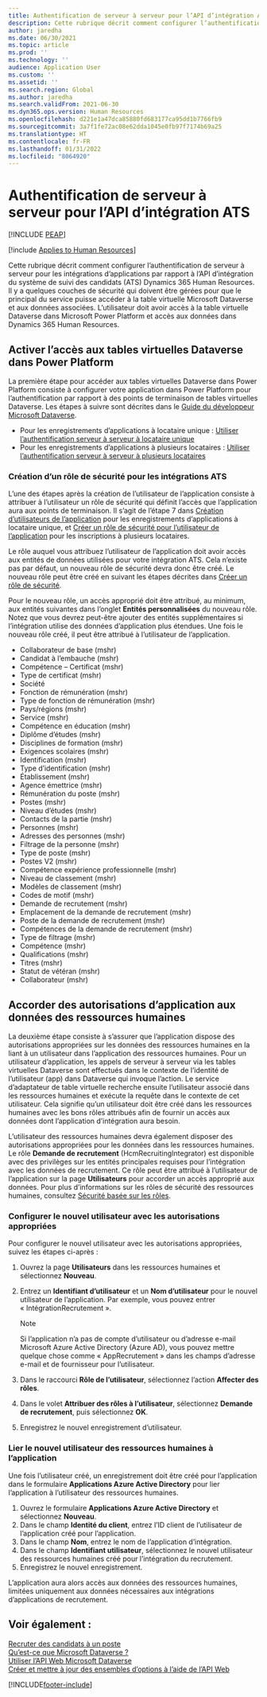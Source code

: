 ```yaml
---
title: Authentification de serveur à serveur pour l’API d’intégration ATS
description: Cette rubrique décrit comment configurer l’authentification de serveur à serveur pour les intégrations par rapport à l’API d’intégration du système de suivi des candidats (ATS) Dynamics 365 Human Resources.
author: jaredha
ms.date: 06/30/2021
ms.topic: article
ms.prod: ''
ms.technology: ''
audience: Application User
ms.custom: ''
ms.assetid: ''
ms.search.region: Global
ms.author: jaredha
ms.search.validFrom: 2021-06-30
ms.dyn365.ops.version: Human Resources
ms.openlocfilehash: d221e1a47dca85880fd683177ca95dd1b7766fb9
ms.sourcegitcommit: 3a7f1fe72ac08e62dda1045e0fb97f7174b69a25
ms.translationtype: HT
ms.contentlocale: fr-FR
ms.lasthandoff: 01/31/2022
ms.locfileid: "8064920"
---
```

# <a name="server-to-server-authentication-for-the-ats-integration-api"></a>Authentification de serveur à serveur pour l’API d’intégration ATS


[!INCLUDE [PEAP](../includes/peap-1.md)]

[!include [Applies to Human Resources](../includes/applies-to-hr.md)]

Cette rubrique décrit comment configurer l’authentification de serveur à serveur pour les intégrations d’applications par rapport à l’API d’intégration du système de suivi des candidats (ATS) Dynamics 365 Human Resources. Il y a quelques couches de sécurité qui doivent être gérées pour que le principal du service puisse accéder à la table virtuelle Microsoft Dataverse et aux données associées. L’utilisateur doit avoir accès à la table virtuelle Dataverse dans Microsoft Power Platform et accès aux données dans Dynamics 365 Human Resources.

## <a name="enable-access-to-dataverse-virtual-tables-in-power-platform"></a>Activer l’accès aux tables virtuelles Dataverse dans Power Platform

La première étape pour accéder aux tables virtuelles Dataverse dans Power Platform consiste à configurer votre application dans Power Platform pour l’authentification par rapport à des points de terminaison de tables virtuelles Dataverse. Les étapes à suivre sont décrites dans le [Guide du développeur Microsoft Dataverse](/powerapps/developer/data-platform).

  - Pour les enregistrements d’applications à locataire unique : [Utiliser l’authentification serveur à serveur à locataire unique](/powerapps/developer/data-platform/use-single-tenant-server-server-authentication)
  - Pour les enregistrements d’applications à plusieurs locataires : [Utiliser l’authentification serveur à serveur à plusieurs locataires](/powerapps/developer/data-platform/use-multi-tenant-server-server-authentication)

### <a name="creating-a-security-role-for-ats-integrations"></a>Création d’un rôle de sécurité pour les intégrations ATS

L’une des étapes après la création de l’utilisateur de l’application consiste à attribuer à l’utilisateur un rôle de sécurité qui définit l’accès que l’application aura aux points de terminaison. Il s’agit de l’étape 7 dans [Création d’utilisateurs de l’application](/powerapps/developer/data-platform/use-single-tenant-server-server-authentication#application-user-creation) pour les enregistrements d’applications à locataire unique, et [Créer un rôle de sécurité pour l’utilisateur de l’application](/powerapps/developer/data-platform/use-multi-tenant-server-server-authentication#create-a-security-role-for-the-application-user) pour les inscriptions à plusieurs locataires. 

Le rôle auquel vous attribuez l’utilisateur de l’application doit avoir accès aux entités de données utilisées pour votre intégration ATS. Cela n’existe pas par défaut, un nouveau rôle de sécurité devra donc être créé. Le nouveau rôle peut être créé en suivant les étapes décrites dans [Créer un rôle de sécurité](/power-platform/admin/create-edit-security-role#create-a-security-role).

Pour le nouveau rôle, un accès approprié doit être attribué, au minimum, aux entités suivantes dans l’onglet **Entités personnalisées** du nouveau rôle. Notez que vous devrez peut-être ajouter des entités supplémentaires si l’intégration utilise des données d’application plus étendues. Une fois le nouveau rôle créé, il peut être attribué à l’utilisateur de l’application.

  - Collaborateur de base (mshr)
  - Candidat à l’embauche (mshr)
  - Compétence – Certificat (mshr)
  - Type de certificat (mshr)
  - Société
  - Fonction de rémunération (mshr)
  - Type de fonction de rémunération (mshr)
  - Pays/régions (mshr)
  - Service (mshr)
  - Compétence en éducation (mshr)
  - Diplôme d’études (mshr)
  - Disciplines de formation (mshr)
  - Exigences scolaires (mshr)
  - Identification (mshr)
  - Type d’identification (mshr)
  - Établissement (mshr)
  - Agence émettrice (mshr)
  - Rémunération du poste (mshr)
  - Postes (mshr)
  - Niveau d’études (mshr)
  - Contacts de la partie (mshr)
  - Personnes (mshr)
  - Adresses des personnes (mshr)
  - Filtrage de la personne (mshr)
  - Type de poste (mshr)
  - Postes V2 (mshr)
  - Compétence expérience professionnelle (mshr)
  - Niveau de classement (mshr)
  - Modèles de classement (mshr)
  - Codes de motif (mshr)
  - Demande de recrutement (mshr)
  - Emplacement de la demande de recrutement (mshr)
  - Poste de la demande de recrutement (mshr)
  - Compétences de la demande de recrutement (mshr)
  - Type de filtrage (mshr)
  - Compétence (mshr)
  - Qualifications (mshr)
  - Titres (mshr)
  - Statut de vétéran (mshr)
  - Collaborateur (mshr)

## <a name="granting-application-permissions-to-human-resources-data"></a>Accorder des autorisations d’application aux données des ressources humaines

La deuxième étape consiste à s’assurer que l’application dispose des autorisations appropriées sur les données des ressources humaines en la liant à un utilisateur dans l’application des ressources humaines. Pour un utilisateur d’application, les appels de serveur à serveur via les tables virtuelles Dataverse sont effectués dans le contexte de l’identité de l’utilisateur (app) dans Dataverse qui invoque l’action. Le service d’adaptateur de table virtuelle recherche ensuite l’utilisateur associé dans les ressources humaines et exécute la requête dans le contexte de cet utilisateur. Cela signifie qu’un utilisateur doit être créé dans les ressources humaines avec les bons rôles attribués afin de fournir un accès aux données dont l’application d’intégration aura besoin.

L’utilisateur des ressources humaines devra également disposer des autorisations appropriées pour les données dans les ressources humaines. Le rôle **Demande de recrutement** (HcmRecruitingIntegrator) est disponible avec des privilèges sur les entités principales requises pour l’intégration avec les données de recrutement. Ce rôle peut être attribué à l’utilisateur de l’application sur la page **Utilisateurs** pour accorder un accès approprié aux données. Pour plus d’informations sur les rôles de sécurité des ressources humaines, consultez [Sécurité basée sur les rôles](/fin-ops-core/dev-itpro/sysadmin/role-based-security).

### <a name="set-up-the-new-user-with-appropriate-permissions"></a>Configurer le nouvel utilisateur avec les autorisations appropriées

Pour configurer le nouvel utilisateur avec les autorisations appropriées, suivez les étapes ci-après :

  1. Ouvrez la page **Utilisateurs** dans les ressources humaines et sélectionnez **Nouveau**.
  2. Entrez un **Identifiant d’utilisateur** et un **Nom d’utilisateur** pour le nouvel utilisateur de l’application. Par exemple, vous pouvez entrer « IntégrationRecrutement ».

      > [!NOTE]
      > Si l’application n’a pas de compte d’utilisateur ou d’adresse e-mail Microsoft Azure Active Directory (Azure AD), vous pouvez mettre quelque chose comme « AppRecrutement » dans les champs d’adresse e-mail et de fournisseur pour l’utilisateur.

  3. Dans le raccourci **Rôle de l’utilisateur**, sélectionnez l’action **Affecter des rôles**.
  4. Dans le volet **Attribuer des rôles à l’utilisateur**, sélectionnez **Demande de recrutement**, puis sélectionnez **OK**.
  5. Enregistrez le nouvel enregistrement d’utilisateur.

### <a name="link-the-new-human-resources-user-to-the-application"></a>Lier le nouvel utilisateur des ressources humaines à l’application

Une fois l’utilisateur créé, un enregistrement doit être créé pour l’application dans le formulaire **Applications Azure Active Directory** pour lier l’application à l’utilisateur des ressources humaines.

  1. Ouvrez le formulaire **Applications Azure Active Directory** et sélectionnez **Nouveau**.
  2. Dans le champ **Identité du client**, entrez l’ID client de l’utilisateur de l’application créé pour l’application.
  3. Dans le champ **Nom**, entrez le nom de l’application d’intégration.
  4. Dans le champ **Identifiant utilisateur**, sélectionnez le nouvel utilisateur des ressources humaines créé pour l’intégration du recrutement.
  5. Enregistrez le nouvel enregistrement.

L’application aura alors accès aux données des ressources humaines, limitées uniquement aux données nécessaires aux intégrations d’applications de recrutement.

## <a name="see-also"></a>Voir également :

[Recruter des candidats à un poste](hr-personnel-recruit.md)<br>
[Qu’est-ce que Microsoft Dataverse ?](/powerapps/maker/data-platform/data-platform-intro)<br>
[Utiliser l’API Web Microsoft Dataverse](/powerapps/developer/data-platform/webapi/overview)<br>
[Créer et mettre à jour des ensembles d’options à l’aide de l’API Web](/powerapps/developer/data-platform/webapi/create-update-optionsets)<br>

[!INCLUDE[footer-include](../includes/footer-banner.md)]
